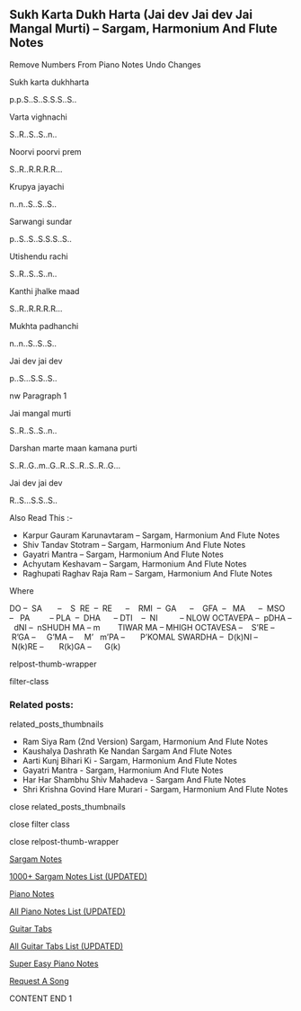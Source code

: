 
## Sukh Karta Dukh Harta (Jai dev Jai dev Jai Mangal Murti) – Sargam, Harmonium And Flute Notes

Remove Numbers From Piano Notes
Undo Changes

Sukh karta dukhharta

p.p.S..S..S.S.S..S..

Varta vighnachi

S..R..S..S..n..

Noorvi poorvi prem

S..R..R.R.R.R…

Krupya jayachi

n..n..S..S..S..

Sarwangi sundar

p..S..S..S.S.S..S..

Utishendu rachi

S..R..S..S..n..

Kanthi jhalke maad

S..R..R.R.R.R…

Mukhta padhanchi

n..n..S..S..S..

Jai dev jai dev

p..S…S.S..S..

nw Paragraph 1

Jai mangal murti

S..R..S..S..n..

Darshan marte maan kamana purti

S..R..G..m..G..R..S..R..S..R..G…

Jai dev jai dev

R..S…S.S..S..

Also Read This :-

* Karpur Gauram Karunavtaram – Sargam, Harmonium And Flute Notes
* Shiv Tandav Stotram – Sargam, Harmonium And Flute Notes
* Gayatri Mantra – Sargam, Harmonium And Flute Notes
* Achyutam Keshavam – Sargam, Harmonium And Flute Notes
* Raghupati Raghav Raja Ram – Sargam, Harmonium And Flute Notes

Where

DO –  SA       –    S  RE  –  RE      –    RMI  –  GA      –    GFA  –   MA      –  MSO  –   PA         – PLA  –  DHA      – DTI    –  NI          – NLOW OCTAVEPA –  pDHA –  dNI –  nSHUDH MA – m        TIWAR MA – MHIGH OCTAVESA –    S’RE –     R’GA –     G’MA –     M’   m’PA –       P’KOMAL SWARDHA –  D(k)NI –       N(k)RE –       R(k)GA –      G(k)

relpost-thumb-wrapper

filter-class

### Related posts:

related_posts_thumbnails

* Ram Siya Ram (2nd Version) Sargam, Harmonium And Flute Notes
* Kaushalya Dashrath Ke Nandan Sargam And Flute Notes
* Aarti Kunj Bihari Ki - Sargam, Harmonium And Flute Notes
* Gayatri Mantra - Sargam, Harmonium And Flute Notes
* Har Har Shambhu Shiv Mahadeva - Sargam And Flute Notes
* Shri Krishna Govind Hare Murari - Sargam, Harmonium And Flute Notes

close related_posts_thumbnails

close filter class

close relpost-thumb-wrapper

[Sargam Notes](https://www.notationsworld.com/sargam-notes.html)

[1000+ Sargam Notes List (UPDATED)](https://www.notationsworld.com/all-songs-list-sargam-notes.html)

[Piano Notes](https://www.notationsworld.com/piano-notes.html)

[All Piano Notes List (UPDATED)](https://www.notationsworld.com/all-songs-list-piano-notes.html)

[Guitar Tabs](https://www.notationsworld.com/guitar-tabs.html)

[All Guitar Tabs List (UPDATED)](https://www.notationsworld.com/all-songs-list-guitar-tabs.html)

[Super Easy Piano Notes](https://studywall.in/)

[Request A Song](https://www.notationsworld.com/request-a-song.html)

CONTENT END 1

